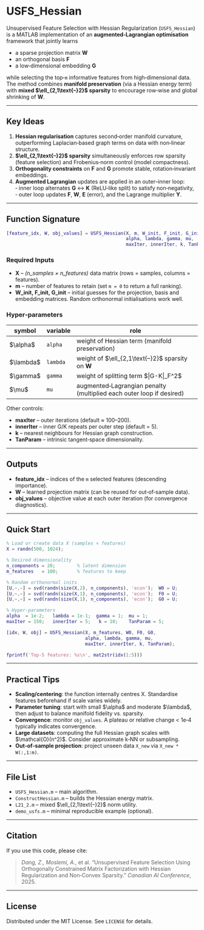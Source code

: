 # USFS\_Hessian

Unsupervised Feature Selection with Hessian Regularization (`USFS_Hessian`) is a MATLAB implementation of an **augmented‑Lagrangian optimisation** framework that jointly learns

- a sparse projection matrix **W**
- an orthogonal basis **F**
- a low‑dimensional embedding **G**

while selecting the top‑`m` informative features from high‑dimensional data.\
The method combines **manifold preservation** (via a Hessian energy term) with **mixed \$\ell\_{2,1\text{–}2}\$ sparsity** to encourage row‑wise and global shrinking of **W**.

---

## Key Ideas

1. **Hessian regularisation** captures second‑order manifold curvature, outperforming Laplacian‑based graph terms on data with non‑linear structure.
2. **\$\ell\_{2,1\text{–}2}\$ sparsity** simultaneously enforces row sparsity (feature selection) and Frobenius‑norm control (model compactness).
3. **Orthogonality constraints** on **F** and **G** promote stable, rotation‑invariant embeddings.
4. **Augmented Lagrangian** updates are applied in an outer–inner loop:\
   ‑ inner loop alternates **G** ↔ **K** (ReLU‑like split) to satisfy non‑negativity,\
   ‑ outer loop updates **F**, **W**, **E** (error), and the Lagrange multiplier **Y**.

---

## Function Signature

```matlab
[feature_idx, W, obj_values] = USFS_Hessian(X, m, W_init, F_init, G_init,
                                            alpha, lambda, gamma, mu,
                                            maxIter, innerIter, k, TanParam)
```

### Required Inputs

- **X** – *(n\_samples × n\_features)* data matrix (rows = samples, columns = features).
- **m** – number of features to retain (set `m = 0` to return a full ranking).
- **W\_init, F\_init, G\_init** – initial guesses for the projection, basis and embedding matrices. Random orthonormal initialisations work well.

### Hyper‑parameters

| symbol      | variable | role                                                                 |
| ----------- | -------- | -------------------------------------------------------------------- |
| \$\alpha\$  | `alpha`  | weight of Hessian term (manifold preservation)                       |
| \$\lambda\$ | `lambda` | weight of \$\ell\_{2,1\text{–}2}\$ sparsity on **W**                 |
| \$\gamma\$  | `gamma`  | weight of splitting term $\|G-K\|\_F^2\$                             |
| \$\mu\$     | `mu`     | augmented‑Lagrangian penalty (multiplied each outer loop if desired) |

Other controls:

- **maxIter** – outer iterations (default ≈ 100–200).
- **innerIter** – inner G/K repeats per outer step (default = 5).
- **k** – nearest neighbours for Hessian graph construction.
- **TanParam** – intrinsic tangent‑space dimensionality.

---

## Outputs

- **feature\_idx** – indices of the `m` selected features (descending importance).
- **W** – learned projection matrix (can be reused for out‑of‑sample data).
- **obj\_values** – objective value at each outer iteration (for convergence diagnostics).

---

## Quick Start

```matlab
% Load or create data X (samples × features)
X = randn(500, 1024);

% Desired dimensionality
n_components = 20;        % latent dimension
m_features   = 100;       % features to keep

% Random orthonormal inits
[U,~,~] = svd(randn(size(X,2), n_components), 'econ');  W0 = U;
[U,~,~] = svd(randn(size(X,1), n_components), 'econ');  F0 = U;
[U,~,~] = svd(randn(size(X,1), n_components), 'econ');  G0 = U;

% Hyper‑parameters
alpha  = 1e-2;   lambda = 1e-1;  gamma = 1;  mu = 1;
maxIter = 150;   innerIter = 5;   k = 10;    TanParam = 5;

[idx, W, obj] = USFS_Hessian(X, m_features, W0, F0, G0,
                             alpha, lambda, gamma, mu,
                             maxIter, innerIter, k, TanParam);

fprintf('Top‑5 features: %s\n', mat2str(idx(1:5)))
```

---

## Practical Tips

- **Scaling/centering**: the function internally centres X. Standardise features beforehand if scale varies widely.
- **Parameter tuning**: start with small \$\alpha\$ and moderate \$\lambda\$, then adjust to balance manifold fidelity vs. sparsity.
- **Convergence**: monitor `obj_values`. A plateau or relative change < 1e‑4 typically indicates convergence.
- **Large datasets**: computing the full Hessian graph scales with \$\mathcal{O}(n^2)\$. Consider approximate k‑NN or subsampling.
- **Out‑of‑sample projection**: project unseen data `X_new` via `X_new * W(:,1:m)`.

---

## File List

- `USFS_Hessian.m` – main algorithm.
- `ConstructHessian.m` – builds the Hessian energy matrix.
- `L21_2.m` – mixed \$\ell\_{2,1\text{–}2}\$ norm utility.
- `demo_usfs.m` – minimal reproducible example (optional).

---

## Citation

If you use this code, please cite:

> *Dang, Z., Moslemi, A.*, et al. “Unsupervised Feature Selection Using Orthogonally Constrained Matrix Factorization with Hessian Regularization and Non‑Convex Sparsity.” *Canadian AI Conference*, 2025.

---

## License

Distributed under the MIT License. See `LICENSE` for details.

